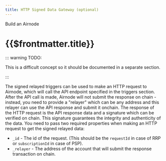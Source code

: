 ```yaml
---
title: HTTP Signed Data Gateway (optional)
---
```


<TitleSpan>Build an Airnode</TitleSpan>

# {{$frontmatter.title}}

<VersionWarning/>

<TocHeader />
<TOC class="table-of-contents" :include-level="[2,3]" />

::: warning TODO:

This is a difficult concept so it should be documented in a separate section.

:::

The signed relayed triggers can be used to make an HTTP request to Airnode,
which will call the API endpoint specified in the triggers section. After the
API call is made, Airnode will not submit the response on chain - instead, you
need to provide a "relayer" which can be any address and this relayer can use
the API response and submit it onchain. The response of the HTTP request is the
API response data and a signature which can be verified on chain. This signature
guarantees the integrity and authenticity of the data. You need to pass two
required properties when making an HTTP request to get the signed relayed data:

- `_id` - The id of the request. (This should be the `requestId` in case of RRP
  or `subscriptionId` in case of PSP).
- `_relayer` - The address of the account that will submit the response
  transaction on chain.
